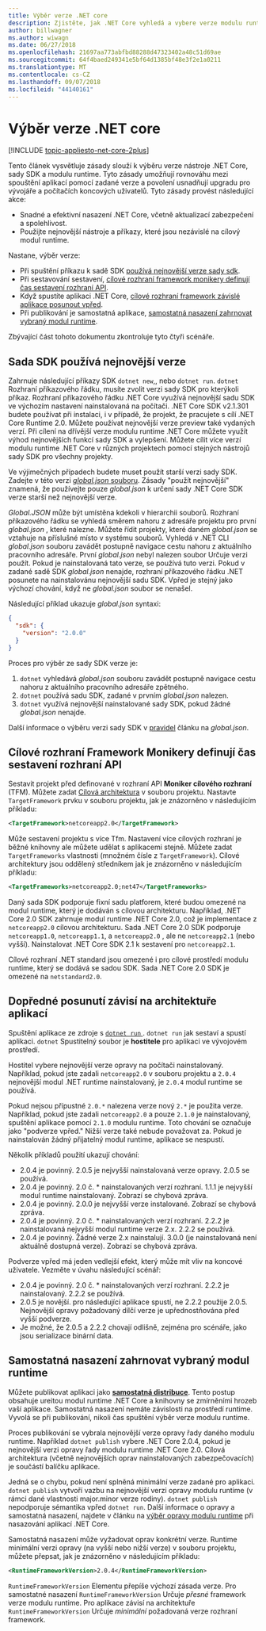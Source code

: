 ```yaml
---
title: Výběr verze .NET core
description: Zjistěte, jak .NET Core vyhledá a vybere verze modulu runtime pro váš program.
author: billwagner
ms.author: wiwagn
ms.date: 06/27/2018
ms.openlocfilehash: 21697aa773abfbd88288d47323402a48c51d69ae
ms.sourcegitcommit: 64f4baed249341e5bf64d1385bf48e3f2e1a0211
ms.translationtype: MT
ms.contentlocale: cs-CZ
ms.lasthandoff: 09/07/2018
ms.locfileid: "44140161"
---
```

# <a name="net-core-version-selection"></a>Výběr verze .NET core

[!INCLUDE [topic-appliesto-net-core-2plus](../../../includes/topic-appliesto-net-core-2plus.md)]

Tento článek vysvětluje zásady slouží k výběru verze nástroje .NET Core, sady SDK a modulu runtime. Tyto zásady umožňují rovnováhu mezi spouštění aplikací pomocí zadané verze a povolení usnadňují upgradu pro vývojáře a počítačích koncových uživatelů. Tyto zásady provést následující akce:

- Snadné a efektivní nasazení .NET Core, včetně aktualizací zabezpečení a spolehlivost.
- Použijte nejnovější nástroje a příkazy, které jsou nezávislé na cílový modul runtime.

Nastane, výběr verze:

- Při spuštění příkazu k sadě SDK [používá nejnovější verze sady sdk](#the-sdk-uses-the-latest-installed-version).
- Při sestavování sestavení, [cílové rozhraní framework monikery definují čas sestavení rozhraní API](#target-framework-monikers-define-build-time-apis).
- Když spustíte aplikaci .NET Core, [cílové rozhraní framework závislé aplikace posunout vpřed](#framework-dependent-apps-roll-forward).
- Při publikování je samostatná aplikace, [samostatná nasazení zahrnovat vybraný modul runtime](#self-contained-deployments-include-the-selected-runtime).

Zbývající část tohoto dokumentu zkontroluje tyto čtyři scénáře.

## <a name="the-sdk-uses-the-latest-installed-version"></a>Sada SDK používá nejnovější verze

Zahrnuje následující příkazy SDK `dotnet new`,, nebo `dotnet run`. `dotnet` Rozhraní příkazového řádku, musíte zvolit verzi sady SDK pro kterýkoli příkaz. Rozhraní příkazového řádku .NET Core využívá nejnovější sadu SDK ve výchozím nastavení nainstalovaná na počítači. .NET Core SDK v2.1.301 budete používat při instalaci, i v případě, že projekt, že pracujete s cílí .NET Core Runtime 2.0. Můžete používat nejnovější verze preview také vydaných verzí. Při cílení na dřívější verze modulu runtime .NET Core můžete využít výhod nejnovějších funkcí sady SDK a vylepšení. Můžete cílit více verzí modulu runtime .NET Core v různých projektech pomocí stejných nástrojů sady SDK pro všechny projekty.

Ve výjimečných případech budete muset použít starší verzi sady SDK. Zadejte v této verzi [ *global.json* souboru](../tools/global-json.md). Zásady "použít nejnovější" znamená, že používejte pouze *global.json* k určení sady .NET Core SDK verze starší než nejnovější verze.

*Global.JSON* může být umístěna kdekoli v hierarchii souborů. Rozhraní příkazového řádku se vyhledá směrem nahoru z adresáře projektu pro první *global.json* , které nalezne. Můžete řídit projekty, které daném *global.json* se vztahuje na příslušné místo v systému souborů. Vyhledá v .NET CLI *global.json* souboru zavádět postupně navigace cestu nahoru z aktuálního pracovního adresáře. První *global.json* nebyl nalezen soubor Určuje verzi použít. Pokud je nainstalovaná tato verze, se používá tuto verzi. Pokud v zadané sadě SDK *global.json* nenajde, rozhraní příkazového řádku .NET posunete na nainstalovánu nejnovější sadu SDK. Vpřed je stejný jako výchozí chování, když ne *global.json* soubor se nenašel.

Následující příklad ukazuje *global.json* syntaxi:

``` json
{
  "sdk": {
    "version": "2.0.0"
  }
}
```

Proces pro výběr ze sady SDK verze je:

1. `dotnet` vyhledává *global.json* souboru zavádět postupně navigace cestu nahoru z aktuálního pracovního adresáře zpětného.
1. `dotnet` používá sadu SDK, zadané v prvním *global.json* nalezen.
1. `dotnet` využívá nejnovější nainstalované sady SDK, pokud žádné *global.json* nenajde.

Další informace o výběru verzi sady SDK v [pravidel](../tools/global-json.md#matching-rules) článku na *global.json*.

## <a name="target-framework-monikers-define-build-time-apis"></a>Cílové rozhraní Framework Monikery definují čas sestavení rozhraní API

Sestavit projekt před definované v rozhraní API **Moniker cílového rozhraní** (TFM). Můžete zadat [Cílová architektura](../../standard/frameworks.md) v souboru projektu. Nastavte `TargetFramework` prvku v souboru projektu, jak je znázorněno v následujícím příkladu:

``` xml
<TargetFramework>netcoreapp2.0</TargetFramework>
```

Může sestavení projektu s více Tfm. Nastavení více cílových rozhraní je běžné knihovny ale můžete udělat s aplikacemi stejně. Můžete zadat `TargetFrameworks` vlastnosti (množném čísle z `TargetFramework`). Cílové architektury jsou oddělený středníkem jak je znázorněno v následujícím příkladu:

``` xml
<TargetFrameworks>netcoreapp2.0;net47</TargetFrameworks>
```

Daný sada SDK podporuje fixní sadu platforem, které budou omezené na modul runtime, který je dodáván s cílovou architekturu. Například, .NET Core 2.0 SDK zahrnuje modul runtime .NET Core 2.0, což je implementace z `netcoreapp2.0` cílovou architekturu. Sada .NET Core 2.0 SDK podporuje `netcoreapp1.0`, `netcoreapp1.1`, a `netcoreapp2.0` , ale ne `netcoreapp2.1` (nebo vyšší). Nainstalovat .NET Core SDK 2.1 k sestavení pro `netcoreapp2.1`.

Cílové rozhraní .NET standard jsou omezené i pro cílové prostředí modulu runtime, který se dodává se sadou SDK. Sada .NET Core 2.0 SDK je omezené na `netstandard2.0`.

## <a name="framework-dependent-apps-roll-forward"></a>Dopředné posunutí závisí na architektuře aplikací

Spuštění aplikace ze zdroje s [ `dotnet run` ](../tools/dotnet-run.md). `dotnet run` jak sestaví a spustí aplikaci. `dotnet` Spustitelný soubor je **hostitele** pro aplikaci ve vývojovém prostředí.

Hostitel vybere nejnovější verze opravy na počítači nainstalovaný. Například, pokud jste zadali `netcoreapp2.0` v souboru projektu a `2.0.4` nejnovější modul .NET runtime nainstalovaný, je `2.0.4` modul runtime se používá.

Pokud nejsou přípustné `2.0.*` nalezena verze nový `2.*` je použita verze. Například, pokud jste zadali `netcoreapp2.0` a pouze `2.1.0` je nainstalovaný, spuštění aplikace pomocí `2.1.0` modulu runtime. Toto chování se označuje jako "podverze vpřed." Nižší verze také nebude považovat za. Pokud je nainstalován žádný přijatelný modul runtime, aplikace se nespustí.

Několik příkladů použití ukazují chování:

- 2.0.4 je povinný. 2.0.5 je nejvyšší nainstalovaná verze opravy. 2.0.5 se používá.
- 2.0.4 je povinný. 2.0 č. * nainstalovaných verzí rozhraní. 1.1.1 je nejvyšší modul runtime nainstalovaný. Zobrazí se chybová zpráva.
- 2.0.4 je povinný. 2.0.0 je nejvyšší verze instalované. Zobrazí se chybová zpráva.
- 2.0.4 je povinný. 2.0 č. * nainstalovaných verzí rozhraní. 2.2.2 je nainstalovaná nejvyšší modul runtime verze 2.x. 2.2.2 se používá.
- 2.0.4 je povinný. Žádné verze 2.x nainstalují. 3.0.0 (je nainstalovaná není aktuálně dostupná verze). Zobrazí se chybová zpráva.

Podverze vpřed má jeden vedlejší efekt, který může mít vliv na koncové uživatele. Vezměte v úvahu následující scénář:

- 2.0.4 je povinný. 2.0 č. * nainstalovaných verzí rozhraní. 2.2.2 je nainstalovaný. 2.2.2 se používá.
- 2.0.5 je novější. pro následující aplikace spustí, ne 2.2.2 použije 2.0.5. Nejnovější opravy požadovaný dílčí verze je upřednostňována před vyšší podverze.
- Je možné, že 2.0.5 a 2.2.2 chovají odlišně, zejména pro scénáře, jako jsou serializace binární data.

## <a name="self-contained-deployments-include-the-selected-runtime"></a>Samostatná nasazení zahrnovat vybraný modul runtime

Můžete publikovat aplikaci jako [ **samostatná distribuce**](../deploying/index.md#self-contained-deployments-scd). Tento postup obsahuje ureitou modul runtime .NET Core a knihovny se zmírněními hrozeb vaší aplikace. Samostatná nasazení nemáte závislosti na prostředí runtime. Vyvolá se při publikování, nikoli čas spuštění výběr verze modulu runtime.

Proces publikování se vybrala nejnovější verze opravy řady daného modulu runtime. Například `dotnet publish` vybere .NET Core 2.0.4, pokud je nejnovější verzi opravy řady modulu runtime .NET Core 2.0. Cílová architektura (včetně nejnovějších oprav nainstalovaných zabezpečovacích) je součástí balíčku aplikace.

Jedná se o chybu, pokud není splněná minimální verze zadané pro aplikaci. `dotnet publish` vytvoří vazbu na nejnovější verzi opravy modulu runtime (v rámci dané vlastnosti major.minor verze rodiny). `dotnet publish` nepodporuje sémantika vpřed `dotnet run`. Další informace o opravy a samostatná nasazení, najdete v článku na [výběr opravy modulu runtime](../deploying/runtime-patch-selection.md) při nasazování aplikací .NET Core.

Samostatná nasazení může vyžadovat oprav konkrétní verze. Runtime minimální verzi opravy (na vyšší nebo nižší verze) v souboru projektu, můžete přepsat, jak je znázorněno v následujícím příkladu:

``` xml
<RuntimeFrameworkVersion>2.0.4</RuntimeFrameworkVersion>
```

`RuntimeFrameworkVersion` Elementu přepíše výchozí zásada verze. Pro samostatné nasazení `RuntimeFrameworkVersion` Určuje *přesné* framework verze modulu runtime. Pro aplikace závisí na architektuře `RuntimeFrameworkVersion` Určuje *minimální* požadovaná verze rozhraní framework.
